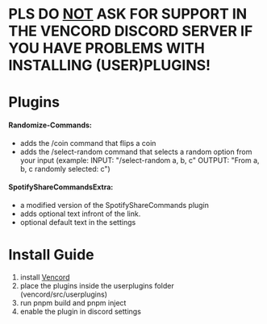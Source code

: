 # PLS DO <ins>NOT</ins> ASK FOR SUPPORT IN THE VENCORD DISCORD SERVER IF YOU HAVE PROBLEMS WITH INSTALLING (USER)PLUGINS! 

# Plugins
<h4>Randomize-Commands: </h4>
 <ul>
  <li>adds the /coin command that flips a coin</li>
  <li>adds the /select-random command that selects a random option from your input (example: INPUT: "/select-random a, b, c"  OUTPUT: "From a, b, c randomly selected: c")</li>
</ul>
<h4> SpotifyShareCommandsExtra: </h4>
 <ul>
  <li>a modified version of the SpotifyShareCommands plugin</li>
  <li>adds optional text infront of the link.</li>
  <li>optional default text in the settings</li>
</ul> 

# Install Guide
<ol>
  <li>install <a href=https://github.com/Vendicated/Vencord/blob/main/docs/1_INSTALLING.md>Vencord</a></li>
  <li>place the plugins inside the userplugins folder (vencord/src/userplugins)</li>
  <li>run pnpm build and pnpm inject</li>
  <li>enable the plugin in discord settings</li>
</ol>